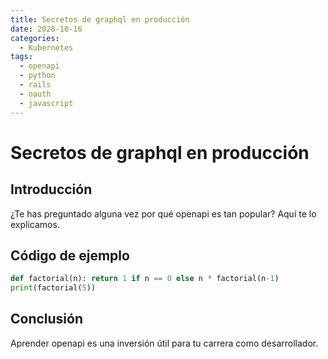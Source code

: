 ```yaml
---
title: Secretos de graphql en producción
date: 2028-10-16
categories:
  - Kubernetes
tags:
  - openapi
  - python
  - rails
  - oauth
  - javascript
---
```


# Secretos de graphql en producción

## Introducción

¿Te has preguntado alguna vez por qué openapi es tan popular? Aquí te lo explicamos.

## Código de ejemplo

```python
def factorial(n): return 1 if n == 0 else n * factorial(n-1)
print(factorial(5))
```

## Conclusión

Aprender openapi es una inversión útil para tu carrera como desarrollador.